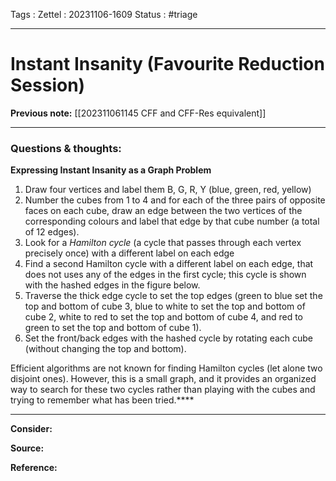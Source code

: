 Tags :
Zettel :  20231106-1609
Status : #triage 

-----

# Instant Insanity (Favourite Reduction Session)

**Previous note:** [[202311061145 CFF and CFF-Res equivalent]]

-----

### Questions & thoughts:

**Expressing Instant Insanity as a Graph Problem**
 1. Draw four vertices and label them B, G, R, Y (blue, green, red, yellow)
 2. Number the cubes from 1 to 4 and for each of the three pairs of opposite faces on each cube, draw an edge between the two vertices of the corresponding colours and label that edge by that cube number (a total of 12 edges).
 3. Look for a _Hamilton cycle_ (a cycle that passes through each vertex precisely once) with a different label on each edge
 4. Find a second Hamilton cycle with a different label on each edge, that does not uses any of the edges in the first cycle; this cycle is shown with the hashed edges in the figure below.
 5. Traverse the thick edge cycle to set the top edges (green to blue set the top and bottom of cube 3, blue to white to set the top and bottom of cube 2, white to red to set the top and bottom of cube 4, and red to green to set the top and bottom of cube 1).
 6. Set the front/back edges with the hashed cycle by rotating each cube (without changing the top and bottom).

Efficient algorithms are not known for finding Hamilton cycles (let alone two disjoint ones). However, this is a small graph, and it provides an organized way to search for these two cycles rather than playing with the cubes and trying to remember what has been tried.****



-----
 
**Consider:**


**Source:** 


**Reference:** 
